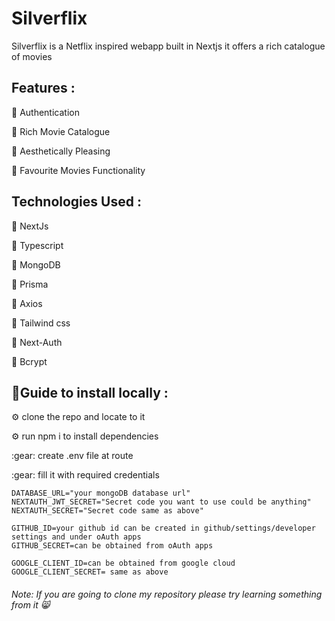 <h1>Silverflix</h1>
<p>Silverflix is a Netflix inspired webapp built in Nextjs it offers a rich catalogue of movies</p>
<h2>Features :</h2>
<p>
  💫 Authentication
</p>
<p>
💫 Rich Movie Catalogue
</p>
<p>
 💫 Aesthetically Pleasing
</p>
<p>💫 Favourite Movies Functionality</p>

<h2>Technologies Used :</h2>
<p>🌠 NextJs</p>
<p>🌠 Typescript</p>
<p>🌠 MongoDB</p>
<p>🌠 Prisma</p>
<p>🌠 Axios</p>
<p>🌠 Tailwind css</p>
<p>🌠 Next-Auth</p>
<p>🌠 Bcrypt</p>

<h2> 🔧Guide to install locally :</h2>
 <p> ⚙️ clone the repo and locate to it</p>
  <p> ⚙️ run npm i to install dependencies</p>
   <p>:gear: create .env file at route</p>
    <p> :gear: fill it with required credentials</p>



```
DATABASE_URL="your mongoDB database url"
NEXTAUTH_JWT_SECRET="Secret code you want to use could be anything"
NEXTAUTH_SECRET="Secret code same as above"

GITHUB_ID=your github id can be created in github/settings/developer settings and under oAuth apps
GITHUB_SECRET=can be obtained from oAuth apps

GOOGLE_CLIENT_ID=can be obtained from google cloud
GOOGLE_CLIENT_SECRET= same as above
```
<h6>Note: If you are going to clone my repository please try learning something from it 😸 </h6>

